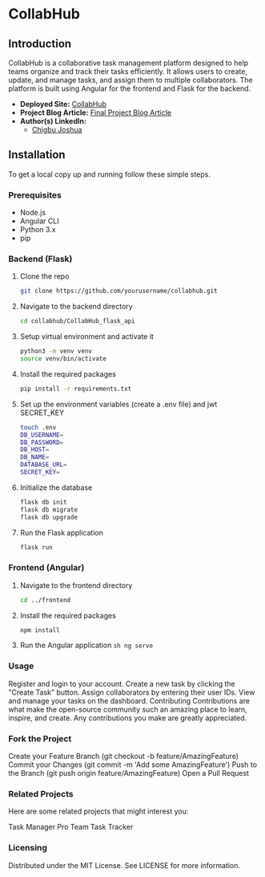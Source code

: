 # CollabHub

## Introduction

CollabHub is a collaborative task management platform designed to help teams organize and track their tasks efficiently. It allows users to create, update, and manage tasks, and assign them to multiple collaborators. The platform is built using Angular for the frontend and Flask for the backend.

- **Deployed Site:** [CollabHub](http://your-deployed-site-url.com)
- **Project Blog Article:** [Final Project Blog Article](http://your-blog-article-url.com)
- **Author(s) LinkedIn:**
  - [Chigbu Joshua](https://www.linkedin.com/in/chxgbx)

## Installation

To get a local copy up and running follow these simple steps.

### Prerequisites

- Node.js
- Angular CLI
- Python 3.x
- pip

### Backend (Flask)

1. Clone the repo
   ```sh
   git clone https://github.com/yourusername/collabhub.git
   ```
2. Navigate to the backend directory
   ```sh
   cd collabhub/CollabHub_flask_api
   ```
3.  Setup virtual environment and activate it
    ```sh
    python3 -m venv venv
    source venv/bin/activate
    ```
4.  Install the required packages
    ```sh
    pip install -r requirements.txt
    ```
5. Set up the environment variables (create a .env file) and jwt SECRET_KEY
    ```sh
    touch .env
    DB_USERNAME=
    DB_PASSWORD=
    DB_HOST=
    DB_NAME=
    DATABASE_URL=
    SECRET_KEY=
    ```
6.  Initialize the database
    ```sh
    flask db init
    flask db migrate
    flask db upgrade
    ```
7.  Run the Flask application
    ```sh
    flask run
    ```

### Frontend (Angular)

1.  Navigate to the frontend directory
    ```sh
    cd ../frontend
    ```
2.  Install the required packages
    ```sh
    npm install
    ```
3.   Run the Angular application
    ```sh
    ng serve
    ```

### Usage
  Register and login to your account.
  Create a new task by clicking the "Create Task" button.
  Assign collaborators by entering their user IDs.
  View and manage your tasks on the dashboard.
  Contributing
  Contributions are what make the open-source community such an amazing place to learn, inspire, and create. Any contributions you make are greatly appreciated.

### Fork the Project
Create your Feature Branch (git checkout -b feature/AmazingFeature)
Commit your Changes (git commit -m 'Add some AmazingFeature')
Push to the Branch (git push origin feature/AmazingFeature)
Open a Pull Request

### Related Projects
Here are some related projects that might interest you:

Task Manager Pro
Team Task Tracker

### Licensing
Distributed under the MIT License. See LICENSE for more information.
